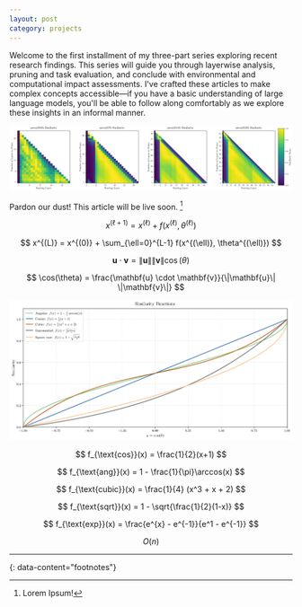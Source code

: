 ```yaml
---
layout: post
category: projects
---
```


Welcome to the first installment of my three-part series exploring recent research findings. This series will guide you through layerwise analysis, pruning and task evaluation, and conclude with environmental and computational impact assessments. I've crafted these articles to make complex concepts accessible—if you have a basic understanding of large language models, you'll be able to follow along comfortably as we explore these insights in an informal manner.


![Qwen Heatmaps](images/thesis_qwen_combined_heatmaps.png)

Pardon our dust! This article will be live soon. [^1]

$$ x^{(\ell+1)} = x^{(\ell)} + f(x^{(\ell)}, \theta^{(\ell)}) $$ 

$$ x^{(L)} = x^{(0)} + \sum_{\ell=0}^{L-1} f(x^{(\ell)}, \theta^{(\ell)}) $$

$$ \mathbf{u} \cdot \mathbf{v} = \|\mathbf{u}\| \|\mathbf{v}\| \cos(\theta) $$

$$ \cos(\theta) = \frac{\mathbf{u} \cdot \mathbf{v}}{\|\mathbf{u}\| \|\mathbf{v}\|} $$

![Comparison equations](images/thesis_criteria_plot_direct.png)

$$ f_{\text{cos}}(x) = \frac{1}{2}(x+1) $$

$$ f_{\text{ang}}(x) = 1 - \frac{1}{\pi}\arccos(x) $$

$$ f_{\text{cubic}}(x) = \frac{1}{4} (x^3 + x + 2) $$

$$ f_{\text{sqrt}}(x) = 1 - \sqrt{\frac{1}{2}(1-x)} $$

$$ f_{\text{exp}}(x) = \frac{e^{x} - e^{-1}}{e^1 - e^{-1}} $$

$$ O(n) $$ 

---
{: data-content="footnotes"}
[^1]: Lorem Ipsum!
